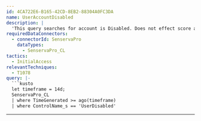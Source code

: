 ```yaml
---
id: 4CA722E6-B165-42CD-8EB2-88304A0FC3DA
name: UserAccountDisabled
description: |
  'This query searches for account is Disabled. Does not effect score as its easily enabled.'
requiredDataConnectors:
  - connectorId: SenservaPro
    dataTypes:
      - SenservaPro_CL
tactics:
  - InitialAccess
relevantTechniques:
  - T1078
query: |-
  ```kusto
  let timeframe = 14d;
  SenservaPro_CL
  | where TimeGenerated >= ago(timeframe)
  | where ControlName_s == 'UserDisabled'
  ```
---
```


